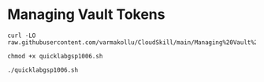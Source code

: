 # Managing Vault Tokens

```
curl -LO raw.githubusercontent.com/varmakollu/CloudSkill/main/Managing%20Vault%20Tokens/quicklabgsp1006.sh

chmod +x quicklabgsp1006.sh

./quicklabgsp1006.sh

```
